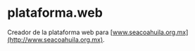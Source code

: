 
# plataforma.web

Creador de la plataforma web para [www.seacoahuila.org.mx](http://www.seacoahuila.org.mx).
